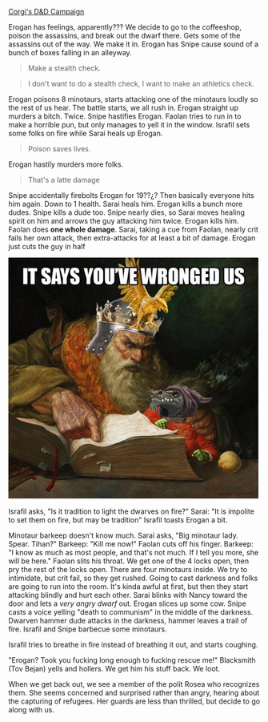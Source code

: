 ---
---

[Corgi's D&D Campaign](/games/corgi)

Erogan has feelings, apparently??? We decide to go to the coffeeshop, poison the assassins, and break out the dwarf there. Gets some of the assassins out of the way. We make it in. Erogan has Snipe cause sound of a bunch of boxes falling in an alleyway.

> Make a stealth check.

> I don't want to do a stealth check, I want to make an athletics check.

Erogan poisons 8 minotaurs, starts attacking one of the minotaurs loudly so the rest of us hear. The battle starts, we all rush in. Erogan straight up murders a bitch. Twice. Snipe hastifies Erogan. Faolan tries to run in to make a horrible pun, but only manages to yell it in the window. Israfil sets some folks on fire while Sarai heals up Erogan.

> Poison saves lives.

Erogan hastily murders more folks.

> That's a latte damage

Snipe accidentally firebolts Erogan for 19??¿? Then basically everyone hits him again. Down to 1 health. Sarai heals him. Erogan kills a bunch more dudes. Snipe kills a dude too. Snipe nearly dies, so Sarai moves healing spirit on him and arrows the guy attacking him twice. Erogan kills him. Faolan does **one whole damage**. Sarai, taking a cue from Faolan, nearly crit fails her own attack, then extra-attacks for at least a bit of damage. Erogan just cuts the guy in half

![Book of grudges](/games/corgi/assets/bookofgrudges.jpg)

Israfil asks, "Is it tradition to light the dwarves on fire?" Sarai: "It is impolite to set them on fire, but may be tradition" Israfil toasts Erogan a bit.

Minotaur barkeep doesn't know much. Sarai asks, "Big minotaur lady. Spear. Tihan?" Barkeep: "Kill me now!" Faolan cuts off his finger. Barkeep: "I know as much as most people, and that's not much. If I tell you more, she will be here." Faolan slits his throat. We get one of the 4 locks open, then pry the rest of the locks open. There are four minotaurs inside. We try to intimidate, but crit fail, so they get rushed. Going to cast darkness and folks are going to run into the room. It's kinda awful at first, but then they start attacking blindly and hurt each other. Sarai blinks with Nancy toward the door and lets a *very angry dwarf* out. Erogan slices up some cow. Snipe casts a voice yelling "death to communism" in the middle of the darkness. Dwarven hammer dude attacks in the darkness, hammer leaves a trail of fire. Israfil and Snipe barbecue some minotaurs.

Israfil tries to breathe in fire instead of breathing it out, and starts coughing.

"Erogan? Took you fucking long enough to fucking rescue me!" Blacksmith (Tov Bejan) yells and hollers. We get him his stuff back. We loot.

When we get back out, we see a member of the polit Rosea who recognizes them. She seems concerned and surprised rather than angry, hearing about the capturing of refugees. Her guards are less than thrilled, but decide to go along with us.
